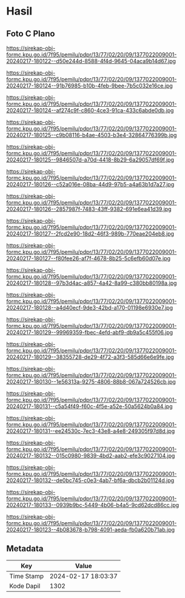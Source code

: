 # Hasil

## Foto C Plano

https://sirekap-obj-formc.kpu.go.id/7f95/pemilu/pdpr/13/77/02/20/09/1377022009001-20240217-180122--d50e244d-8588-4f4d-9645-04aca9b14d67.jpg

https://sirekap-obj-formc.kpu.go.id/7f95/pemilu/pdpr/13/77/02/20/09/1377022009001-20240217-180124--91b76985-b10b-4feb-9bee-7b5c032e16ce.jpg

https://sirekap-obj-formc.kpu.go.id/7f95/pemilu/pdpr/13/77/02/20/09/1377022009001-20240217-180124--af274c9f-c860-4ce3-91ca-433c6abde0db.jpg

https://sirekap-obj-formc.kpu.go.id/7f95/pemilu/pdpr/13/77/02/20/09/1377022009001-20240217-180125--c9b08116-b4ae-4503-b3e4-32864776399b.jpg

https://sirekap-obj-formc.kpu.go.id/7f95/pemilu/pdpr/13/77/02/20/09/1377022009001-20240217-180125--9846507d-a70d-4418-8b29-6a29057df69f.jpg

https://sirekap-obj-formc.kpu.go.id/7f95/pemilu/pdpr/13/77/02/20/09/1377022009001-20240217-180126--c52a016e-08ba-44d9-97b5-a4a63b1d7a27.jpg

https://sirekap-obj-formc.kpu.go.id/7f95/pemilu/pdpr/13/77/02/20/09/1377022009001-20240217-180126--2857987f-7483-43ff-9382-691e6ea41d39.jpg

https://sirekap-obj-formc.kpu.go.id/7f95/pemilu/pdpr/13/77/02/20/09/1377022009001-20240217-180127--2fcd2e90-18d2-46f3-989b-770eae204eb8.jpg

https://sirekap-obj-formc.kpu.go.id/7f95/pemilu/pdpr/13/77/02/20/09/1377022009001-20240217-180127--f80fee26-af7f-4678-8b25-5c6efb60d07e.jpg

https://sirekap-obj-formc.kpu.go.id/7f95/pemilu/pdpr/13/77/02/20/09/1377022009001-20240217-180128--97b3d4ac-a857-4a42-8a99-c380bb80198a.jpg

https://sirekap-obj-formc.kpu.go.id/7f95/pemilu/pdpr/13/77/02/20/09/1377022009001-20240217-180128--a4d40ecf-9de3-42bd-a170-01198e6930e7.jpg

https://sirekap-obj-formc.kpu.go.id/7f95/pemilu/pdpr/13/77/02/20/09/1377022009001-20240217-180129--99969359-fbec-4efd-abf9-db9a5c455f06.jpg

https://sirekap-obj-formc.kpu.go.id/7f95/pemilu/pdpr/13/77/02/20/09/1377022009001-20240217-180129--38355728-de29-4f72-a3f3-585d66e6e9fe.jpg

https://sirekap-obj-formc.kpu.go.id/7f95/pemilu/pdpr/13/77/02/20/09/1377022009001-20240217-180130--1e56313a-9275-4806-88b8-067a724526cb.jpg

https://sirekap-obj-formc.kpu.go.id/7f95/pemilu/pdpr/13/77/02/20/09/1377022009001-20240217-180131--c5a54f49-f60c-4f5e-a52e-50a5624b0a84.jpg

https://sirekap-obj-formc.kpu.go.id/7f95/pemilu/pdpr/13/77/02/20/09/1377022009001-20240217-180131--ee24530c-7ec3-43e8-a4e8-249305f97d8d.jpg

https://sirekap-obj-formc.kpu.go.id/7f95/pemilu/pdpr/13/77/02/20/09/1377022009001-20240217-180132--015c0980-9839-4bd2-aab2-efe3c9027104.jpg

https://sirekap-obj-formc.kpu.go.id/7f95/pemilu/pdpr/13/77/02/20/09/1377022009001-20240217-180132--de0bc745-c0e3-4ab7-bf6a-dbcb2b01124d.jpg

https://sirekap-obj-formc.kpu.go.id/7f95/pemilu/pdpr/13/77/02/20/09/1377022009001-20240217-180133--0939b9bc-5449-4b06-b4a5-9cd62dcd86cc.jpg

https://sirekap-obj-formc.kpu.go.id/7f95/pemilu/pdpr/13/77/02/20/09/1377022009001-20240217-180123--4b083678-b798-4091-aeda-fb0a620b71ab.jpg


## Metadata

| Key        | Value               |
| ---------- | ------------------- |
| Time Stamp | 2024-02-17 18:03:37 |
| Kode Dapil | 1302                |



